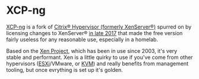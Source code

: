 # XCP-ng

[XCP-ng](https://xcp-ng.org/) is a fork of [Citrix&reg; Hypervisor (formerly XenServer&reg;)](https://xenserver.org/) spurred on by licensing changes to XenServer&reg; [in late 2017](https://www.citrix.com/blogs/2017/12/12/xenserver-7-3-changes-to-the-free-edition/) that made the free version fairly useless for any reasonable use, especially in a homelab.

Based on the [Xen Project](https://xenproject.org/), which has been in use since 2003, it's very stable and performant. Xen is a little quirky to use if you've come from other hypervisors ([ESXi](https://www.vmware.com/products/esxi-and-esx.html)/VMware, or [KVM](https://www.linux-kvm.org/)) and really benefits from management tooling, but once evrything is set up it's golden.
